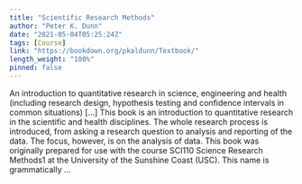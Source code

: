 ```yaml
---
title: "Scientific Research Methods"
author: "Peter K. Dunn"
date: "2021-05-04T05:25:24Z"
tags: [Course]
link: "https://bookdown.org/pkaldunn/Textbook/"
length_weight: "100%"
pinned: false
---
```


An introduction to quantitative research in science, engineering and health (including research design, hypothesis testing and confidence intervals in common situations) [...] This book is an introduction to quantitative research in the scientific and health disciplines.
The whole research process is introduced,
from asking a research question to analysis and reporting of the data.
The focus, however, is on the analysis of data. This book was originally prepared for use with the course
SCI110 Science Research Methods1
at the
University of the Sunshine Coast (USC). This name is grammatically ...
